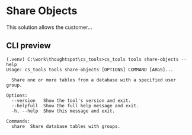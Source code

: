 # Share Objects

This solution allows the customer...

## CLI preview

```console
(.venv) C:\work\thoughtspot\cs_tools>cs_tools tools share-objects --help
Usage: cs_tools tools share-objects [OPTIONS] COMMAND [ARGS]...

  Share one or more tables from a database with a specified user group.

Options:
  --version   Show the tool's version and exit.
  --helpfull  Show the full help message and exit.
  -h, --help  Show this message and exit.

Commands:
  share  Share database tables with groups.
```
